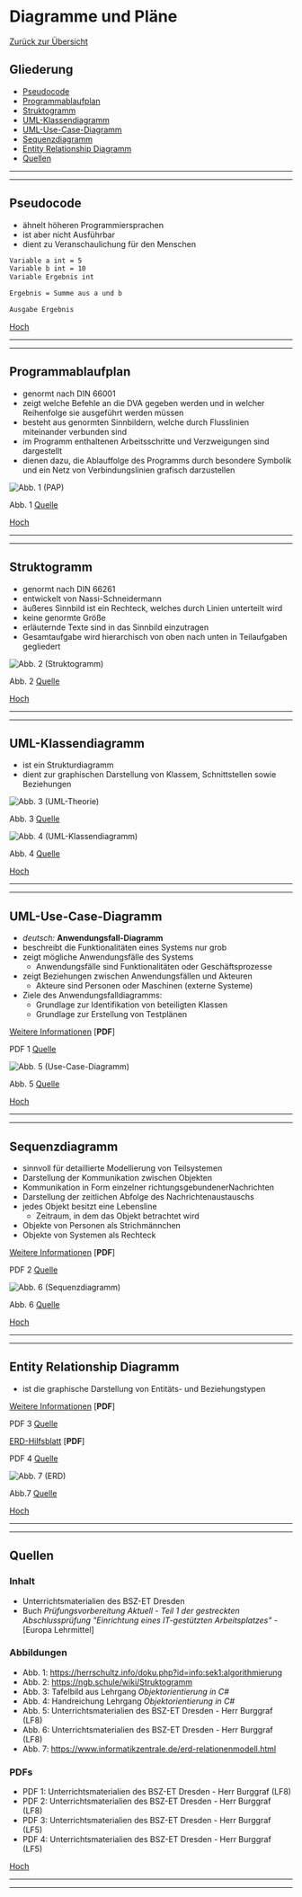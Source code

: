 # Diagramme und Pläne

[Zurück zur Übersicht](../readme.md)

## Gliederung

- [Pseudocode](#pseudocode)
- [Programmablaufplan](#programmablaufplan)
- [Struktogramm](#struktogramm)
- [UML-Klassendiagramm](#uml-klassendiagramm)
- [UML-Use-Case-Diagramm](#uml-use-case-diagramm)
- [Sequenzdiagramm](#sequenzdiagramm)
- [Entity Relationship Diagramm](#entity-relationship-diagramm)
- [Quellen](#quellen)

---
---

## Pseudocode

- ähnelt höheren Programmiersprachen
- ist aber nicht Ausführbar
- dient zu Veranschaulichung für den Menschen

``` bash
Variable a int = 5
Variable b int = 10
Variable Ergebnis int

Ergebnis = Summe aus a und b

Ausgabe Ergebnis

```

[Hoch](#gliederung)

---
---

## Programmablaufplan

- genormt nach DIN 66001
- zeigt welche Befehle an die DVA gegeben werden und in welcher Reihenfolge sie ausgeführt werden müssen
- besteht aus genormten Sinnbildern, welche durch Flusslinien miteinander verbunden sind
- im Programm enthaltenen Arbeitsschritte und Verzweigungen sind dargestellt
- dienen dazu, die Ablauffolge des Programms durch besondere Symbolik und ein Netz von Verbindungslinien grafisch darzustellen

![Abb. 1 (PAP)](./img/pap.webp)

Abb. 1 [Quelle](https://herrschultz.info/doku.php?id=info:sek1:algorithmierung)

[Hoch](#gliederung)

---
---

## Struktogramm

- genormt nach DIN 66261
- entwickelt von Nassi-Schneidermann
- äußeres Sinnbild ist ein Rechteck, welches durch Linien unterteilt wird
- keine genormte Größe
- erläuternde Texte sind in das Sinnbild einzutragen
- Gesamtaufgabe wird hierarchisch von oben nach unten in Teilaufgaben gegliedert

![Abb. 2 (Struktogramm)](./img/Pong_Struktogramm.webp)

Abb. 2 [Quelle](https://ngb.schule/wiki/Struktogramm)

[Hoch](#gliederung)

---
---

## UML-Klassendiagramm

- ist ein Strukturdiagramm
- dient zur graphischen Darstellung von Klassem, Schnittstellen sowie Beziehungen

![Abb. 3 (UML-Theorie)](./img/UML%20Class%20Diagram%20(Tafelbild).jpg)

Abb. 3 [Quelle](#quellen)

![Abb. 4 (UML-Klassendiagramm)](./img/class-diagram-example.png)

Abb. 4 [Quelle](#quellen)

[Hoch](#gliederung)

---
---

## UML-Use-Case-Diagramm

- *deutsch:* **Anwendungsfall-Diagramm**
- beschreibt die Funktionalitäten eines Systems nur grob
- zeigt mögliche Anwendungsfälle des Systems
  - Anwendungsfälle sind Funktionalitäten oder Geschäftsprozesse
- zeigt Beziehungen zwischen Anwendungsfällen und Akteuren
  - Akteure sind Personen oder Maschinen (externe Systeme)
- Ziele des Anwendungsfalldiagramms:
  - Grundlage zur Identifikation von beteiligten Klassen
  - Grundlage zur Erstellung von Testplänen

[Weitere Informationen](./material/anwendungsfalldiagramm.pdf) [**PDF**]

PDF 1 [Quelle](#quellen)

![Abb. 5 (Use-Case-Diagramm)](./img/uml-use-case.png)

Abb. 5 [Quelle](#quellen)

[Hoch](#gliederung)

---
---

## Sequenzdiagramm

- sinnvoll für detaillierte Modellierung von Teilsystemen
- Darstellung der Kommunikation zwischen Objekten
- Kommunikation in Form einzelner richtungsgebundenerNachrichten
- Darstellung der zeitlichen Abfolge des Nachrichtenaustauschs
- jedes Objekt besitzt eine Lebensline
  - Zeitraum, in dem das Objekt betrachtet wird
- Objekte von Personen als Strichmännchen
- Objekte von Systemen als Rechteck

[Weitere Informationen](./material/sequenzdiagramm.pdf) [**PDF**]

PDF 2 [Quelle](#quellen)

![Abb. 6 (Sequenzdiagramm)](./img/sequenzdiagramm.png)

Abb. 6 [Quelle](#quellen)

[Hoch](#gliederung)

---
---

## Entity Relationship Diagramm

- ist die graphische Darstellung von Entitäts- und Beziehungstypen

[Weitere Informationen](./material/Datenbankmodellierung%20und%20Normalisierung.pdf) [**PDF**]

PDF 3 [Quelle](#quellen)

[ERD-Hilfsblatt](./material/erd_hilfsblatt.pdf) [**PDF**]

PDF 4 [Quelle](#quellen)

![Abb. 7 (ERD)](./img/ERD_elektrikermeister.webp)

Abb.7 [Quelle](https://www.informatikzentrale.de/erd-relationenmodell.html)

[Hoch](#gliederung)

---
---

## Quellen

### Inhalt

- Unterrichtsmaterialien des BSZ-ET Dresden
- Buch *Prüfungsvorbereitung Aktuell - Teil 1 der gestreckten Abschlussprüfung "Einrichtung eines IT-gestützten Arbeitsplatzes"* -  [Europa Lehrmittel]

### Abbildungen

- Abb. 1: <https://herrschultz.info/doku.php?id=info:sek1:algorithmierung>
- Abb. 2: <https://ngb.schule/wiki/Struktogramm>
- Abb. 3: Tafelbild aus Lehrgang *Objektorientierung in C#*
- Abb. 4: Handreichung Lehrgang *Objektorientierung in C#*
- Abb. 5: Unterrichtsmaterialien des BSZ-ET Dresden - Herr Burggraf (LF8)
- Abb. 6: Unterrichtsmaterialien des BSZ-ET Dresden - Herr Burggraf (LF8)
- Abb. 7: <https://www.informatikzentrale.de/erd-relationenmodell.html>

### PDFs

- PDF 1: Unterrichtsmaterialien des BSZ-ET Dresden - Herr Burggraf (LF8)
- PDF 2: Unterrichtsmaterialien des BSZ-ET Dresden - Herr Burggraf (LF8)
- PDF 3: Unterrichtsmaterialien des BSZ-ET Dresden - Herr Burggraf (LF5)
- PDF 4: Unterrichtsmaterialien des BSZ-ET Dresden - Herr Burggraf (LF5)

[Hoch](#gliederung)

---
---
